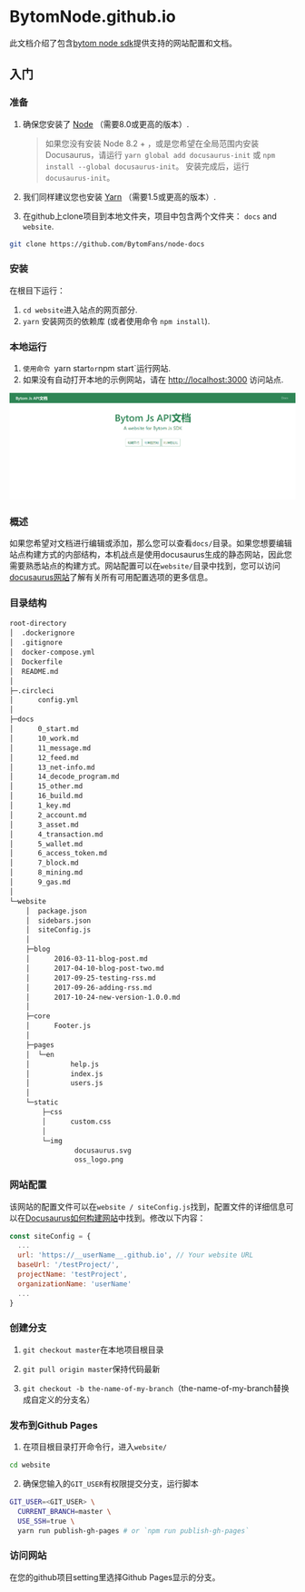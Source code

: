 # BytomNode.github.io

此文档介绍了包含[bytom node sdk](<https://github.com/Bytom/bytom-java-sdk>)提供支持的网站配置和文档。

## 入门

### 准备

1. 确保您安装了 [Node](https://nodejs.org/en/download/) （需要8.0或更高的版本）.

   > 如果您没有安装 Node 8.2 + ，或是您希望在全局范围内安装 Docusaurus，请运行 `yarn global add docusaurus-init` 或 `npm install --global docusaurus-init`。 安装完成后，运行 `docusaurus-init`。

2. 我们同样建议您也安装 [Yarn](https://yarnpkg.com/en/docs/install) （需要1.5或更高的版本）.

3. 在github上clone项目到本地文件夹，项目中包含两个文件夹： `docs` and `website`.

```bash
git clone https://github.com/BytomFans/node-docs
```

### 安装

在根目下运行：

1. `cd website`进入站点的网页部分.
2. `yarn` 安装网页的依赖库 (或者使用命令 `npm install`).

### 本地运行

1. `使用命令 `yarn start` or `npm start`运行网站.
2. 如果没有自动打开本地的示例网站，请在 [http://localhost:3000](http://localhost:3000/) 访问站点.

![img](./img/example.png)

### 概述

如果您希望对文档进行编辑或添加，那么您可以查看`docs/`目录。如果您想要编辑站点构建方式的内部结构，本机战点是使用docusaurus生成的静态网站，因此您需要熟悉站点的构建方式。网站配置可以在`website/`目录中找到，您可以访问[docusaurus网站](<https://docusaurus.io/docs/zh-CN/installation>)了解有关所有可用配置选项的更多信息。

### 目录结构

```bash
root-directory
│  .dockerignore
│  .gitignore
│  docker-compose.yml
│  Dockerfile
│  README.md
│
├─.circleci
│      config.yml
│
├─docs
│      0_start.md
│      10_work.md
│      11_message.md
│      12_feed.md
│      13_net-info.md
│      14_decode_program.md
│      15_other.md
│      16_build.md
│      1_key.md
│      2_account.md
│      3_asset.md
│      4_transaction.md
│      5_wallet.md
│      6_access_token.md
│      7_block.md
│      8_mining.md
│      9_gas.md
│
└─website
    │  package.json
    │  sidebars.json
    │  siteConfig.js
    │
    ├─blog
    │      2016-03-11-blog-post.md
    │      2017-04-10-blog-post-two.md
    │      2017-09-25-testing-rss.md
    │      2017-09-26-adding-rss.md
    │      2017-10-24-new-version-1.0.0.md
    │
    ├─core
    │      Footer.js
    │
    ├─pages
    │  └─en
    │          help.js
    │          index.js
    │          users.js
    │
    └─static
        ├─css
        │      custom.css
        │
        └─img
                docusaurus.svg
                oss_logo.png
```

### 网站配置 

该网站的配置文件可以在`website / siteConfig.js`找到，配置文件的详细信息可以在[Docusaurus如何构建网站](http://docusaurus.io/docs/en/site-config.html)中找到。修改以下内容：

```js
const siteConfig = {
  ...
  url: 'https://__userName__.github.io', // Your website URL
  baseUrl: '/testProject/',
  projectName: 'testProject',
  organizationName: 'userName'
  ...
}
```

### 创建分支

1. `git checkout master`在本地项目根目录

2. `git pull origin master`保持代码最新
3. `git checkout -b the-name-of-my-branch`（the-name-of-my-branch替换成自定义的分支名）

### 发布到Github Pages

1. 在项目根目录打开命令行，进入`website/`

```bash
cd website
```

2. 确保您输入的`GIT_USER`有权限提交分支，运行脚本

```bash
GIT_USER=<GIT_USER> \
  CURRENT_BRANCH=master \
  USE_SSH=true \
  yarn run publish-gh-pages # or `npm run publish-gh-pages`
```

### 访问网站

在您的github项目setting里选择Github Pages显示的分支。

